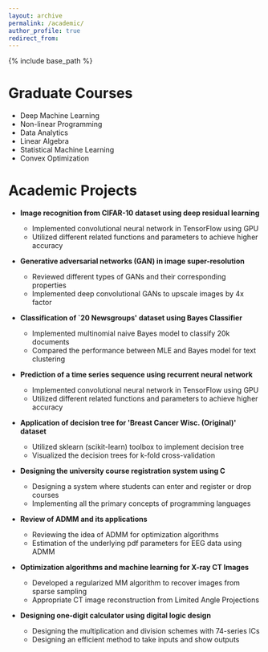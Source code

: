 ```yaml
---
layout: archive
permalink: /academic/
author_profile: true
redirect_from:
---
```


{% include base_path %}

Graduate Courses
======
* Deep Machine Learning
* Non-linear Programming
* Data Analytics 
* Linear Algebra
* Statistical Machine Learning
* Convex Optimization 


Academic Projects
======
* **Image recognition from CIFAR-10 dataset using deep residual learning**
  * Implemented convolutional neural network in TensorFlow using GPU
  * Utilized different related functions and parameters to achieve higher accuracy

* **Generative adversarial networks (GAN) in image super-resolution**
  * Reviewed different types of GANs and their corresponding properties
  * Implemented deep convolutional GANs to upscale images by 4x factor

* **Classification of `20 Newsgroups' dataset using Bayes Classifier**
  * Implemented multinomial naive Bayes model to classify 20k documents
  * Compared the performance between MLE and Bayes model for text clustering

* **Prediction of a time series sequence using recurrent neural network**
  * Implemented convolutional neural network in TensorFlow using GPU
  * Utilized different related functions and parameters to achieve higher accuracy

* **Application of decision tree for 'Breast Cancer Wisc. (Original)' dataset**
  * Utilized sklearn (scikit-learn) toolbox to implement decision tree 
  * Visualized the decision trees for k-fold cross-validation 

* **Designing the university course registration system using C**
  * Designing a system where students can enter and register or drop courses 
  * Implementing all the primary concepts of programming languages 

* **Review of ADMM and its applications**
  * Reviewing the idea of ADMM for optimization algorithms
  * Estimation of the underlying pdf parameters for EEG data using ADMM

* **Optimization algorithms and machine learning for X-ray CT Images**
  * Developed a regularized MM algorithm to recover images from sparse sampling
  * Appropriate CT image reconstruction from Limited Angle Projections

* **Designing one-digit calculator using digital logic design**
  * Designing the multiplication and division schemes with 74-series ICs
  * Designing an efficient method to take inputs and show outputs
